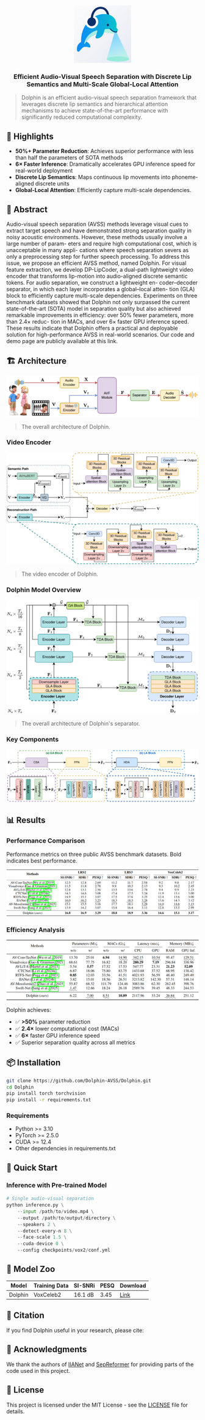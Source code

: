 <p align="center">
  <img src="assets/icon.png" alt="Dolphin Logo" width="150"/>
</p>
<h3 align="center">Efficient Audio-Visual Speech Separation with Discrete Lip Semantics and Multi-Scale Global-Local Attention</h3>

<p align="center">

> Dolphin is an efficient audio-visual speech separation framework that leverages discrete lip semantics and hierarchical attention mechanisms to achieve state-of-the-art performance with significantly reduced computational complexity.

## 🎯 Highlights

- **50%+ Parameter Reduction**: Achieves superior performance with less than half the parameters of SOTA methods
- **6× Faster Inference**: Dramatically accelerates GPU inference speed for real-world deployment
- **Discrete Lip Semantics**: Maps continuous lip movements into phoneme-aligned discrete units
- **Global-Local Attention**: Efficiently capture multi-scale dependencies.


## 📜 Abstract

Audio-visual speech separation (AVSS) methods leverage visual cues to extract
target speech and have demonstrated strong separation quality in noisy acoustic
environments. However, these methods usually involve a large number of param-
eters and require high computational cost, which is unacceptable in many appli-
cations where speech separation severs as only a preprocessing step for further
speech processing. To address this issue, we propose an efficient AVSS method,
named Dolphin. For visual feature extraction, we develop DP-LipCoder, a
dual-path lightweight video encoder that transforms lip-motion into audio-aligned
discrete semantic tokens. For audio separation, we construct a lightweight en-
coder–decoder separator, in which each layer incorporates a global–local atten-
tion (GLA) block to efficiently capture multi-scale dependencies. Experiments
on three benchmark datasets showed that Dolphin not only surpassed the current
state-of-the-art (SOTA) model in separation quality but also achieved remarkable
improvements in efficiency: over 50% fewer parameters, more than 2.4× reduc-
tion in MACs, and over 6× faster GPU inference speed. These results indicate that
Dolphin offers a practical and deployable solution for high-performance AVSS in
real-world scenarios. Our code and demo page are publicly available at this link.

## 🏗️ Architecture

![Dolphin Architecture](assets/overall-pipeline.png)

> The overall architecture of Dolphin.

### Video Encoder

![Dolphin Architecture](assets/video-ae.png)

> The video encoder of Dolphin.

### Dolphin Model Overview

![Dolphin Architecture](assets/separator.png)

> The overall architecture of Dolphin's separator.

### Key Components

![Dolphin Architecture](assets/ga-msa.png)

## 📊 Results

### Performance Comparison

Performance metrics on three public AVSS benchmark datasets. Bold indicates best performance.

![Results Table](assets/results.png)

### Efficiency Analysis

![Efficiency Comparison](assets/efficiency_comparison.png)

Dolphin achieves:
- ✅ **>50%** parameter reduction
- ✅ **2.4×** lower computational cost (MACs)
- ✅ **6×** faster GPU inference speed
- ✅ Superior separation quality across all metrics

## 📦 Installation

```bash
git clone https://github.com/Dolphin-AVSS/Dolphin.git
cd Dolphin
pip install torch torchvision
pip install -r requirements.txt
```

### Requirements

- Python >= 3.10
- PyTorch >= 2.5.0
- CUDA >= 12.4
- Other dependencies in requirements.txt

## 🚀 Quick Start

### Inference with Pre-trained Model

```python
# Single audio-visual separation
python inference.py \
    --input /path/to/video.mp4 \
    --output /path/to/output/directory \
    --speakers 2 \
    --detect-every-n 8 \
    --face-scale 1.5 \
    --cuda-device 0 \
    --config checkpoints/vox2/conf.yml
```

## 📁 Model Zoo

| Model | Training Data | SI-SNRi | PESQ | Download |
|-------|--------------|---------|------|----------|
| Dolphin | VoxCeleb2 | 16.1 dB | 3.45 | [Link](#) |

## 📖 Citation

If you find Dolphin useful in your research, please cite:

## 🤝 Acknowledgments

We thank the authors of [IIANet](https://github.com/JusperLee/IIANet) and [SepReformer](https://github.com/dmlguq456/SepReformer) for providing parts of the code used in this project.

## 📄 License

This project is licensed under the MIT License - see the [LICENSE](LICENSE) file for details.
